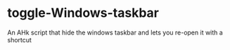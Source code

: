 # toggle-Windows-taskbar

An AHk script that hide the windows taskbar and lets you re-open it with a shortcut
